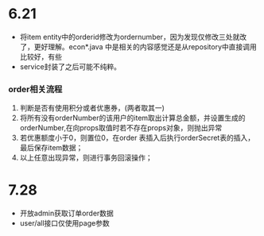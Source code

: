 # 6.21
- 将item entity中的orderid修改为ordernumber，因为发现仅修改三处就改了，更好理解。econ*.java 中是相关的内容感觉还是从repository中直接调用比较好，有些
- service封装了之后可能不纯粹。

### order相关流程
1. 判断是否有使用积分或者优惠券，(两者取其一)
2. 将所有没有orderNumber的该用户的item取出计算总金额，并设置生成的orderNumber,在向props取值时若不存在props对象，则抛出异常
3. 若优惠额度小于0，则置位0，在order 表插入后执行orderSecret表的插入，最后保存item数据；
4. 以上任意出现异常，则进行事务回滚操作；

# 7.28
- 开放admin获取订单order数据
- user/all接口仅使用page参数
